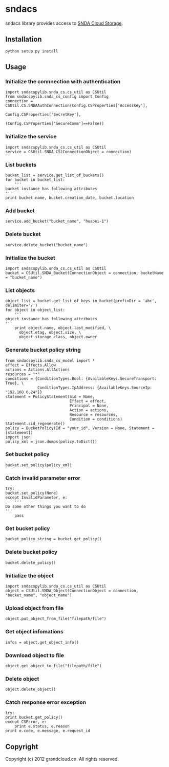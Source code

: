 # sndacs

sndacs library provides access to [SNDA Cloud Storage](http://www.grandcloud.cn/product/ecs).

## Installation

    python setup.py install

## Usage

### Initialize the connnection with authentication

    import sndacspylib.snda_cs.cs_util as CSUtil
    from sndacspylib.snda_cs_config import Config
    connection = CSUtil.CS.SNDAAuthConnection(Config.CSProperties['AccessKey'], 
                                              Config.CSProperties['SecretKey'], 
                                              (Config.CSProperties['SecureComm']==False))

### Initialize the service

    import sndacspylib.snda_cs.cs_util as CSUtil
    service = CSUtil.SNDA_CS(ConnectionObject = connection)

### List buckets

    bucket_list = service.get_list_of_buckets()
    for bucket in bucket_list:
    	'''
	bucket instance has following attributes
	'''
	print bucket.name, bucket.creation_date, bucket.location

### Add bucket

    service.add_bucket("bucket_name", "huabei-1")

### Delete bucket

    service.delete_bucket("bucket_name")

### Initialize the bucket

    import sndacspylib.snda_cs.cs_util as CSUtil
    bucket = CSUtil.SNDA_Bucket(ConnectionObject = connection, bucketName = "bucket_name")

### List objects

    object_list = bucket.get_list_of_keys_in_bucket(prefixDir = 'abc', delimiter='/')
    for object in object_list:
    	'''
	object instance has following attributes
	'''
    	print object.name, object.last_modified, \
	      object.etag, object.size, \
	      object.storage_class, object.owner

### Generate bucket policy string

    from sndacspylib.snda_cs_model import *
    effect = Effects.Allow
    actions = Actions.AllActions
    resources = "*"
    conditions = {ConditionTypes.Bool: {AvailableKeys.SecureTransport: True}, \
                  ConditionTypes.IpAddress: {AvailableKeys.SourceIp: "192.168.0.24"}}
    statement = PolicyStatement(Sid = None, 
                                Effect = effect, 
                                Principal = None, 
                                Action = actions, 
                                Resource = resources, 
                                Condition = conditions)
    Statement.sid_regenerate()
    policy = BucketPolicy(Id = "your_id", Version = None, Statement = [statement])
    import json
    policy_xml = json.dumps(policy.toDict())

### Set bucket policy

    bucket.set_policy(policy_xml)

### Catch invalid parameter error

    try:
	bucket.set_policy(None)
    except InvalidParameter, e:
        '''
	Do some other things you want to do
	'''
    	pass

### Get bucket policy

    bucket_policy_string = bucket.get_policy()

### Delete bucket policy

    bucket.delete_policy()

### Initialize the object

    import sndacspylib.snda_cs.cs_util as CSUtil
    object = CSUtil.SNDA_Object(ConnectionObject = connection, "bucket_name", "object_name")

### Upload object from file

    object.put_object_from_file("filepath/file")

### Get object infomations

    infos = object.get_object_info()

### Download object to file

    object.get_object_to_file("filepath/file")

### Delete object

    object.delete_object()

### Catch response error exception

    try:
	print bucket.get_policy()
    except CSError, e:
    	print e.status, e.reason
	print e.code, e.message, e.request_id

## Copyright

Copyright (c) 2012 grandcloud.cn.
All rights reserved.
